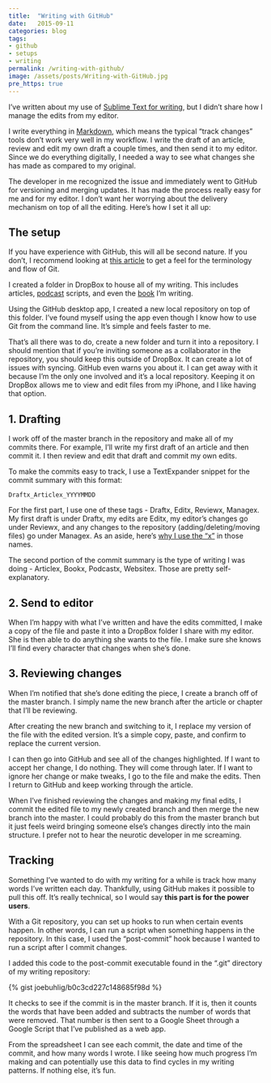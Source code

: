 ```yaml
---
title:  "Writing with GitHub"
date:   2015-09-11
categories: blog
tags:
- github
- setups
- writing
permalink: /writing-with-github/
image: /assets/posts/Writing-with-GitHub.jpg
pre_https: true
---
```


I’ve written about my use of [Sublime Text for writing](http://joebuhlig.com/my-writing-setup/), but I didn’t share how I manage the edits from my editor.

<!--more-->

I write everything in [Markdown](http://daringfireball.net/projects/markdown/), which means the typical “track changes” tools don’t work very well in my workflow. I write the draft of an article, review and edit my own draft a couple times, and then send it to my editor. Since we do everything digitally, I needed a way to see what changes she has made as compared to my original.

The developer in me recognized the issue and immediately went to GitHub for versioning and merging updates. It has made the process really easy for me and for my editor. I don’t want her worrying about the delivery mechanism on top of all the editing. Here’s how I set it all up:

## [<span></span>](#the-setup)The setup

If you have experience with GitHub, this will all be second nature. If you don’t, I recommend looking at [this article](https://guides.github.com/activities/hello-world/) to get a feel for the terminology and flow of Git.

I created a folder in DropBox to house all of my writing. This includes articles, [podcast](http://joebuhlig.com/whaddyaknowjoe/) scripts, and even the [book](http://joebuhlig.com/omnifocus/) I’m writing.

Using the GitHub desktop app, I created a new local repository on top of this folder. I’ve found myself using the app even though I know how to use Git from the command line. It’s simple and feels faster to me.

That’s all there was to do, create a new folder and turn it into a repository. I should mention that if you’re inviting someone as a collaborator in the repository, you should keep this outside of DropBox. It can create a lot of issues with syncing. GitHub even warns you about it. I can get away with it because I’m the only one involved and it’s a local repository. Keeping it on DropBox allows me to view and edit files from my iPhone, and I like having that option.

## [<span></span>](#1-drafting)1\. Drafting

I work off of the master branch in the repository and make all of my commits there. For example, I’ll write my first draft of an article and then commit it. I then review and edit that draft and commit my own edits.

To make the commits easy to track, I use a TextExpander snippet for the commit summary with this format:

`Draftx_Articlex_YYYYMMDD`

For the first part, I use one of these tags - Draftx, Editx, Reviewx, Managex. My first draft is under Draftx, my edits are Editx, my editor’s changes go under Reviewx, and any changes to the repository (adding/deleting/moving files) go under Managex. As an aside, here’s [why I use the “x”](http://joebuhlig.com/simple-trick-naming-tags/) in those names.

The second portion of the commit summary is the type of writing I was doing - Articlex, Bookx, Podcastx, Websitex. Those are pretty self-explanatory.

## [<span></span>](#2-send-to-editor)2\. Send to editor

When I’m happy with what I’ve written and have the edits committed, I make a copy of the file and paste it into a DropBox folder I share with my editor. She is then able to do anything she wants to the file. I make sure she knows I’ll find every character that changes when she’s done.

## [<span></span>](#3-reviewing-changes)3\. Reviewing changes

When I’m notified that she’s done editing the piece, I create a branch off of the master branch. I simply name the new branch after the article or chapter that I’ll be reviewing.

After creating the new branch and switching to it, I replace my version of the file with the edited version. It’s a simple copy, paste, and confirm to replace the current version.

I can then go into GitHub and see all of the changes highlighted. If I want to accept her change, I do nothing. They will come through later. If I want to ignore her change or make tweaks, I go to the file and make the edits. Then I return to GitHub and keep working through the article.

When I’ve finished reviewing the changes and making my final edits, I commit the edited file to my newly created branch and then merge the new branch into the master. I could probably do this from the master branch but it just feels weird bringing someone else’s changes directly into the main structure. I prefer not to hear the neurotic developer in me screaming.

## [<span></span>](#tracking)Tracking

Something I’ve wanted to do with my writing for a while is track how many words I’ve written each day. Thankfully, using GitHub makes it possible to pull this off. It’s really technical, so I would say **this part is for the power users**.

With a Git repository, you can set up hooks to run when certain events happen. In other words, I can run a script when something happens in the repository. In this case, I used the “post-commit” hook because I wanted to run a script after I commit changes.

I added this code to the post-commit executable found in the “.git” directory of my writing repository:

{% gist joebuhlig/b0c3cd227c148685f98d %}

It checks to see if the commit is in the master branch. If it is, then it counts the words that have been added and subtracts the number of words that were removed. That number is then sent to a Google Sheet through a Google Script that I’ve published as a web app.

From the spreadsheet I can see each commit, the date and time of the commit, and how many words I wrote. I like seeing how much progress I’m making and can potentially use this data to find cycles in my writing patterns. If nothing else, it’s fun.